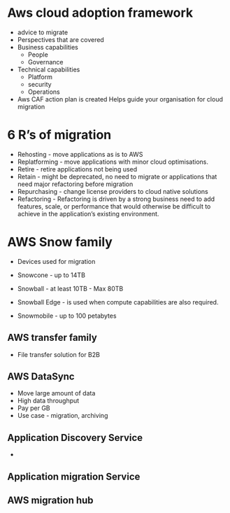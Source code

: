 # Aws cloud adoption framework

- advice to migrate
- Perspectives that are covered
- Business capabilities
  - People
  - Governance
- Technical capabilities
  - Platform
  - security
  - Operations
- Aws CAF action plan is created
  Helps guide your organisation for cloud migration

# 6 R’s of migration

- Rehosting - move applications as is to AWS
- Replatforming - move applications with minor cloud optimisations.
- Retire - retire applications not being used
- Retain - might be deprecated, no need to migrate or applications that need major refactoring before migration
- Repurchasing - change license providers to cloud native solutions
- Refactoring - Refactoring is driven by a strong business need to add features, scale, or performance that would otherwise be difficult to achieve in the application’s existing environment.

# AWS Snow family

- Devices used for migration
- Snowcone - up to 14TB

- Snowball - at least 10TB - Max 80TB
- Snowball Edge - is used when compute capabilities are also required.

- Snowmobile - up to 100 petabytes

## AWS transfer family

- File transfer solution for B2B

## AWS DataSync

- Move large amount of data
- High data throughput
- Pay per GB
- Use case - migration, archiving

## Application Discovery Service

-

## Application migration Service

## AWS migration hub
